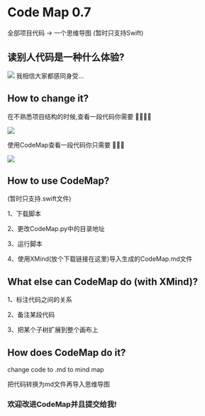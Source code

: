 # Code Map 0.7  

全部项目代码   \-\>   一个思维导图    \(暂时只支持Swift\)



## 读别人代码是一种什么体验?

![](06648d915928e59e7221266d7cc31e9f_hd.jpg)
我相信大家都感同身受...



## How to change it?

在不熟悉项目结构的时候,查看一段代码你需要  🤯😱🤔🤮



![](分组.jpg)


使用CodeMap查看一段代码你只需要  🧐🤩🥳



![](屏幕快照%202019-07-15%20下午10.18.51.png)


## How to use CodeMap?

\(暂时只支持.swift文件\)

1、下载脚本

2、更改CodeMap.py中的目录地址

3、运行脚本

4、使用XMind\(放个下载链接在这里\)导入生成的CodeMap.md文件





## What else can CodeMap do \(with XMind\)? 

1、标注代码之间的关系

2、备注某段代码

3、把某个子树扩展到整个画布上



## How does CodeMap do it?

change code to .md to mind map

把代码转换为md文件再导入思维导图



### 欢迎改进CodeMap并且提交给我\!


